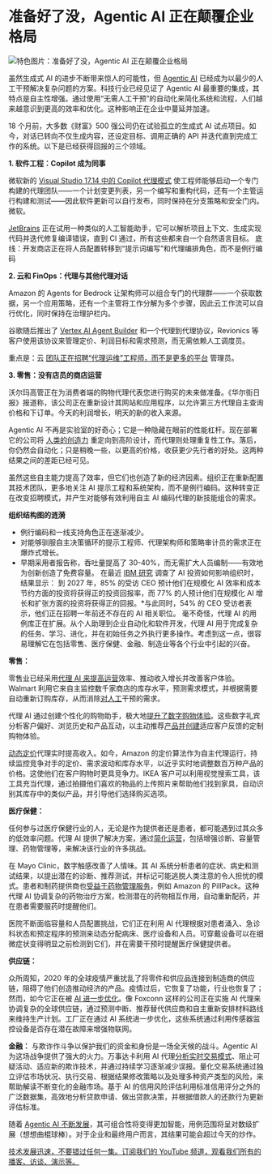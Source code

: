 # 准备好了没，Agentic AI 正在颠覆企业格局

![特色图片：准备好了没，Agentic AI 正在颠覆企业格局](https://cdn.thenewstack.io/media/2025/06/bfbddd72-jonathan-kemper-9jgbrvw8cjo-unsplash-1024x684.jpg)

虽然生成式 AI 的进步不断带来惊人的可能性，但 [Agentic AI](https://fptsoftware.com/resource-center/blogs/top-5-ai-trends-in-2025) 已经成为以最少的人工干预解决复杂问题的方案。科技行业已经见证了 Agentic AI 最重要的集成，其特点是自主性增强。通过使用“无需人工干预”的自动化来简化系统和流程，人们越来越意识到更高的效率和优化。这种影响正在企业中蔓延并加速。

18 个月前，大多数《财富》500 强公司仍在试验孤立的生成式 AI 试点项目。如今，对话已转向不仅生成内容，还设定目标、调用正确的 API 并迭代直到完成工作的系统。以下是已经获得回报的三个领域。

**1. 软件工程：Copilot 成为同事**

微软新的 [Visual Studio 17.14 中的 Copilot 代理模式](https://devblogs.microsoft.com/visualstudio/agent-mode-has-arrived-in-preview-for-visual-studio/) 使工程师能够启动一个专门构建的代理团队——一个计划变更列表，另一个编写和重构代码，还有一个主管运行构建和测试——因此软件更新可以自行发布，同时保持在分支策略和安全门内。微软。

[JetBrains](https://www.jetbrains.com/) 正在试用一种类似的人工智能助手，它可以解析项目上下文、生成实现代码并迭代修复编译错误，直到 CI 通过，所有这些都来自一个自然语言目标。
底线：开发商店正在将人员配置转移到“提示词编写”和代理编排角色，而不是例行编码

**2. 云和 FinOps：代理与其他代理对话**

Amazon 的 Agents for Bedrock 让架构师可以组合专门的代理群——一个获取数据，另一个应用策略，还有一个主管将工作分解为多个步骤，因此云工作流可以自行优化，同时保持在治理护栏内。

谷歌随后推出了 [Vertex AI Agent Builder](https://cloud.google.com/products/agent-builder?utm_source=google&utm_medium=cpc&utm_campaign=na-US-all-en-dr-bkws-all-all-trial-e-dr-1710134&utm_content=text-ad-none-any-DEV_c-CRE_706196044739-ADGP_Hybrid+%7C+BKWS+-+MIX+%7C+Txt-AI+and+Machine+Learning-Agent+Builder-KWID_43700080502290554-kwd-2327285297755&utm_term=KW_google%20vertex%20ai%20agent%20builder-ST_google+vertex+ai+agent%20builder&gad_source=1&gad_campaignid=20363681466&gclid=Cj0KCQjwxJvBBhDuARIsAGUgNfhyoWcOdR-kwuV0EqUh60ZH-y3jzcEkxyHAfDDhwci-oAKA2oFMPOwaAqc-EALw_wcB&gclsrc=aw.ds) 和一个代理到代理协议，Revionics 等客户使用该协议来管理定价、利润目标和需求预测，而无需依赖人工调度员。

重点是：云 [团队正在招聘“代理运维”工程师，而不是更多的平台](https://thenewstack.io/why-successful-platform-engineering-teams-need-a-product-manager/) 管理员。

**3. 零售：没有店员的商店运营**

沃尔玛高管正在为消费者端的购物代理代表您进行购买的未来做准备。《华尔街日报》报道称，该公司正在重新设计其网站和应用程序，以允许第三方代理自主查询价格和下订单。今天的利润增长，明天的新的收入来源。

Agentic AI 不再是实验室的好奇心；它是一种隐藏在眼前的性能杠杆。现在部署它的公司将 [人类的创造力](https://thenewstack.io/human-insight-llm-grunt-work-creative-publishing-solution/) 重定向到高阶设计，而代理则处理重复性工作。落后，你仍然会自动化；只是稍晚一些，以更高的价格，收获更少先行者的好处。这两种结果之间的差距已经可见。

虽然这些自主能力提高了效率，但它们也创造了新的经济因素。组织正在重新配置其技术团队，更多地关注 AI 提示工程和系统架构，而不是例行编码。这种转变正在改变招聘模式，并产生对能够有效利用自主 AI 编码代理的新技能组合的需求。

**组织结构图的涟漪**

- 例行编码和一线支持角色正在逐渐减少。
- 对能够驯服自主决策循环的提示工程师、代理架构师和策略审计员的需求正在爆炸式增长。
- 早期采用者报告称，吞吐量提高了 30-40%，而无需扩大人员编制——有效地为创新创造了免费容量。
在最近 [IBM 研究](https://www.ibm.com/thought-leadership/institute-business-value/en-us/c-suite-study/ceo) 调查了 AI 投资如何影响组织时，结果显示：
到 2027 年，85% 的受访 CEO 预计他们在规模化 AI 效率和成本节约方面的投资将获得正的投资回报率，而 77% 的人预计他们在规模化 AI 增长和扩张方面的投资将获得正的回报。*与此同时，54% 的 CEO 受访者表示，他们正在招聘一年前还不存在的 AI 相关职位。
毫不奇怪，代理 AI 的用例库正在扩展。从个人助理到企业自动化和软件开发，代理 AI 用于完成复杂的任务、学习、进化，并在初始任务之外执行更多操作。考虑到这一点，很容易理解它在包括零售、医疗保健、金融、制造业等各个行业中引起的兴奋。

**零售：**

零售业已经采用[代理 AI 来提高运营](https://thenewstack.io/revolutionizing-offensive-security-a-new-era-with-agentic-ai/)效率、推动收入增长并改善客户体验。Walmart 利用它来自主监控数千家商店的库存水平，预测需求模式，并根据需要自动重新订购库存，从而消除[对人工](https://thenewstack.io/github-ceo-on-why-well-still-need-human-programmers/)干预的需求。

代理 AI 通过创建个性化的购物助手，极大地[提升了数字购物体验](https://fpt.ai/use-cases/retail/)。这些数字礼宾分析客户偏好、浏览历史和产品互动，以主动推荐[产品并创建](https://thenewstack.io/optimizing-for-developer-productivity-creates-a-winning-devex/)适应客户反馈的定制购物体验。

[动态定价](https://thenewstack.io/battling-the-steep-price-of-storage-for-real-time-analytics/)代理实时提高收入。如今，Amazon 的定价算法作为自主代理运行，持续监控竞争对手的定价、需求波动和库存水平，以近乎实时地调整数百万种产品的价格。这使他们在客户购物时更具竞争力。IKEA 客户可以利用视觉搜索工具，该工具充当代理，通过拍摄他们喜欢的物品的上传照片来帮助他们找到家具，自动识别其库存中的类似产品，并引导他们选择购买选项。

**医疗保健：**

任何参与过医疗保健行业的人，无论是作为提供者还是患者，都可能遇到过其众多的低效率问题。代理 AI 提供了解决方案，通过[简化运营](https://fptsoftware.com/resource-center/blogs/the-application-of-ai-in-healthcare-revolutionizing-patient-outcomes)，包括增强诊断、容量管理、药物管理等，来解决该行业的许多挑战。

在 Mayo Clinic，数字触感改善了人情味。其 AI 系统分析患者的症状、病史和测试结果，以提出潜在的诊断、推荐测试，并标记可能逃脱人类注意的令人担忧的模式。患者和制药提供商也[受益于药物管理服务](https://thenewstack.io/the-benefits-of-ai-for-service-and-operations-management/)，例如 Amazon 的 PillPack。这种代理 AI 协调复杂的药物治疗方案，检测潜在的药物相互作用，自动重新配药，并在患者需要服药时提醒他们。

医院不断面临容量和人员配置挑战，它们正在利用 AI 代理根据对患者涌入、急诊科状态和预定程序的预测来动态分配病床、医疗设备和人员。可穿戴设备可以在细微症状变得明显之前检测到它们，并在需要干预时提醒医疗保健提供者。

**供应链：**

众所周知，2020 年的全球疫情严重扰乱了将零件和供应品连接到制造商的供应链，阻碍了他们创造推动经济的产品。疫情过后，它恢复了功能，行业也恢复了；然而，如今它正在被 [AI 进一步优化](https://fptsoftware.com/resource-center/blogs/the-supply-chain-sector-how-ai-has-penetrated-into-this-emerging-market)。像 Foxconn 这样的公司正在实施 AI 代理来协调复杂的全球供应链，通过预测中断、推荐替代供应商和自主重新安排材料路线来维持生产计划。工厂正在通过 AI 系统进一步优化，这些系统通过利用传感器监控设备是否存在潜在故障来增强物联网。

**金融：**
与欺诈作斗争以保护我们的资金和身份是一场全天候的战斗。Agentic AI 为这场战争提供了强大的火力。万事达卡利用 AI 代理[分析实时交易模式](https://fpt.ai/blogs/digital-banking-race-applying-ai-solutions-operating-processes/)、阻止可疑活动、适应新的欺诈技术，并通过持续学习逐渐减少误报。量化交易系统通过独立评估市场状况、执行交易、根据结果修改策略以及处理多种资产类型的风险，来帮助解读不断变化的金融市场。基于 AI 的信用风险评估利用标准信用评分之外的广泛数据集，高效地分析贷款申请、做出贷款决策，并根据借款人的还款行为更新评估标准。

随着 [Agentic AI 不断发展](https://thenewstack.io/llms-and-ai-agents-evolving-like-programming-languages/)，其可组合性将变得更加智能，用例范围将呈对数级扩展（想想曲棍球棒）。对于企业和最终用户而言，其结果可能会超过今天的炒作。

[技术发展迅速，不要错过任何一集。订阅我们的 YouTube 频道，观看我们所有的播客、访谈、演示等。](https://youtube.com/thenewstack?sub_confirmation=1)